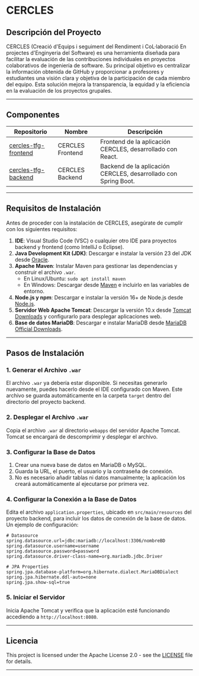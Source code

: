 # **CERCLES**

## **Descripción del Proyecto**

CERCLES (Creació d'Equips i seguiment del Rendiment i CoL·laboració En projectes d'Enginyeria del Software) es una herramienta diseñada para facilitar la evaluación de las contribuciones individuales en proyectos colaborativos de ingeniería de software. Su principal objetivo es centralizar la información obtenida de GitHub y proporcionar a profesores y estudiantes una visión clara y objetiva de la participación de cada miembro del equipo. Esta solución mejora la transparencia, la equidad y la eficiencia en la evaluación de los proyectos grupales.

---

## **Componentes**

| Repositorio                                     | Nombre                        | Descripción                                          |
|-------------------------------------------------|-------------------------------|------------------------------------------------------|
| [cercles-tfg-frontend](https://github.com/tu_usuario/cercles-tfg-frontend)  | CERCLES Frontend              | Frontend de la aplicación CERCLES, desarrollado con React. |
| [cercles-tfg-backend](https://github.com/tu_usuario/cercles-tfg-backend)    | CERCLES Backend               | Backend de la aplicación CERCLES, desarrollado con Spring Boot. |

---

## **Requisitos de Instalación**

Antes de proceder con la instalación de CERCLES, asegúrate de cumplir con los siguientes requisitos:

1. **IDE**: Visual Studio Code (VSC) o cualquier otro IDE para proyectos backend y frontend (como IntelliJ o Eclipse).
2. **Java Development Kit (JDK)**: Descargar e instalar la versión 23 del JDK desde [Oracle](https://www.oracle.com/java/technologies/downloads/).
3. **Apache Maven**: Instalar Maven para gestionar las dependencias y construir el archivo `.war`.
   - En Linux/Ubuntu: `sudo apt install maven`
   - En Windows: Descargar desde [Maven](https://maven.apache.org/download.cgi) e incluirlo en las variables de entorno.
4. **Node.js y npm**: Descargar e instalar la versión 16+ de Node.js desde [Node.js](https://nodejs.org/en/).
5. **Servidor Web Apache Tomcat**: Descargar la versión 10.x desde [Tomcat Downloads](https://tomcat.apache.org/download-10.cgi) y configurarlo para desplegar aplicaciones web.
6. **Base de datos MariaDB**: Descargar e instalar MariaDB desde [MariaDB Official Downloads](https://mariadb.org/download/).

---

## **Pasos de Instalación**

### **1. Generar el Archivo `.war`**

El archivo `.war` ya debería estar disponible. Si necesitas generarlo nuevamente, puedes hacerlo desde el IDE configurado con Maven. Este archivo se guarda automáticamente en la carpeta `target` dentro del directorio del proyecto backend.

### **2. Desplegar el Archivo `.war`**

Copia el archivo `.war` al directorio `webapps` del servidor Apache Tomcat. Tomcat se encargará de descomprimir y desplegar el archivo.

### **3. Configurar la Base de Datos**

1. Crear una nueva base de datos en MariaDB o MySQL.
2. Guarda la URL, el puerto, el usuario y la contraseña de conexión.
3. No es necesario añadir tablas ni datos manualmente; la aplicación los creará automáticamente al ejecutarse por primera vez.

### **4. Configurar la Conexión a la Base de Datos**

Edita el archivo `application.properties`, ubicado en `src/main/resources` del proyecto backend, para incluir los datos de conexión de la base de datos. Un ejemplo de configuración:

```properties
# Datasource
spring.datasource.url=jdbc:mariadb://localhost:3306/nombreBD
spring.datasource.username=username
spring.datasource.password=password
spring.datasource.driver-class-name=org.mariadb.jdbc.Driver

# JPA Properties
spring.jpa.database-platform=org.hibernate.dialect.MariaDBDialect
spring.jpa.hibernate.ddl-auto=none
spring.jpa.show-sql=true
```

### **5. Iniciar el Servidor**

Inicia Apache Tomcat y verifica que la aplicación esté funcionando accediendo a `http://localhost:8080`.

---

## **Licencia**

This project is licensed under the Apache License 2.0 - see the [LICENSE](./LICENSE) file for details.

---
